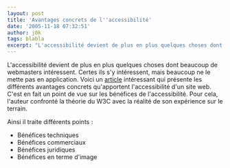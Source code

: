 ```yaml
---
layout: post
title: 'Avantages concrets de l''accessibilité'
date: '2005-11-18 07:32:51'
author: j0k
tags: blabla
excerpt: "L'accessibilité devient de plus en plus quelques choses dont beaucoup de webmasters intéressent. Certes ils s'y intéressent, mais beaucoup ne le mette pas en application.     \nVoici un [article](http://www.open-s.com/Blog-Accessibilite/index.php/2005/09/27/76-avantages-concrets-de-laccessibilite) intéressant qui présente les différents avantages concrets      …"
---
```


L'accessibilité devient de plus en plus quelques choses dont beaucoup de webmasters intéressent. Certes ils s'y intéressent, mais beaucoup ne le mette pas en application.
Voici un [article](http://www.open-s.com/Blog-Accessibilite/index.php/2005/09/27/76-avantages-concrets-de-laccessibilite) intéressant qui présente les différents avantages concrets qu'apportent l'accessibilité d'un site web.   C'est en fait un point de vue sur les bénéfices de l'accessibilité. Pour cela, l'auteur confronté la théorie du W3C avec la réalité de son expérience sur le terrain.

Ainsi il traite différents points :
* Bénéfices techniques
* Bénéfices commerciaux
* Bénéfices juridiques
* Bénéfices en terme d'image
